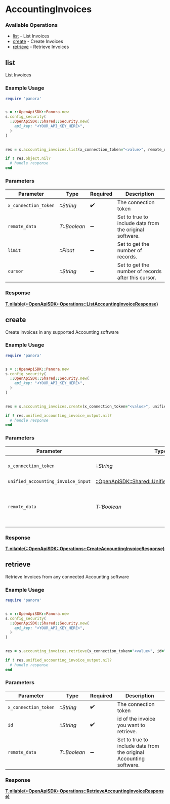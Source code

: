 # AccountingInvoices


### Available Operations

* [list](#list) - List  Invoices
* [create](#create) - Create Invoices
* [retrieve](#retrieve) - Retrieve Invoices

## list

List  Invoices

### Example Usage

```ruby
require 'panora'


s = ::OpenApiSDK::Panora.new
s.config_security(
  ::OpenApiSDK::Shared::Security.new(
    api_key: "<YOUR_API_KEY_HERE>",
  )
)

    
res = s.accounting_invoices.list(x_connection_token="<value>", remote_data=false, limit=7685.78, cursor="<value>")

if ! res.object.nil?
  # handle response
end

```

### Parameters

| Parameter                                               | Type                                                    | Required                                                | Description                                             |
| ------------------------------------------------------- | ------------------------------------------------------- | ------------------------------------------------------- | ------------------------------------------------------- |
| `x_connection_token`                                    | *::String*                                              | :heavy_check_mark:                                      | The connection token                                    |
| `remote_data`                                           | *T::Boolean*                                            | :heavy_minus_sign:                                      | Set to true to include data from the original software. |
| `limit`                                                 | *::Float*                                               | :heavy_minus_sign:                                      | Set to get the number of records.                       |
| `cursor`                                                | *::String*                                              | :heavy_minus_sign:                                      | Set to get the number of records after this cursor.     |


### Response

**[T.nilable(::OpenApiSDK::Operations::ListAccountingInvoiceResponse)](../../models/operations/listaccountinginvoiceresponse.md)**


## create

Create invoices in any supported Accounting software

### Example Usage

```ruby
require 'panora'


s = ::OpenApiSDK::Panora.new
s.config_security(
  ::OpenApiSDK::Shared::Security.new(
    api_key: "<YOUR_API_KEY_HERE>",
  )
)

    
res = s.accounting_invoices.create(x_connection_token="<value>", unified_accounting_invoice_input=::OpenApiSDK::Shared::UnifiedAccountingInvoiceInput.new(), remote_data=false)

if ! res.unified_accounting_invoice_output.nil?
  # handle response
end

```

### Parameters

| Parameter                                                                                                   | Type                                                                                                        | Required                                                                                                    | Description                                                                                                 |
| ----------------------------------------------------------------------------------------------------------- | ----------------------------------------------------------------------------------------------------------- | ----------------------------------------------------------------------------------------------------------- | ----------------------------------------------------------------------------------------------------------- |
| `x_connection_token`                                                                                        | *::String*                                                                                                  | :heavy_check_mark:                                                                                          | The connection token                                                                                        |
| `unified_accounting_invoice_input`                                                                          | [::OpenApiSDK::Shared::UnifiedAccountingInvoiceInput](../../models/shared/unifiedaccountinginvoiceinput.md) | :heavy_check_mark:                                                                                          | N/A                                                                                                         |
| `remote_data`                                                                                               | *T::Boolean*                                                                                                | :heavy_minus_sign:                                                                                          | Set to true to include data from the original Accounting software.                                          |


### Response

**[T.nilable(::OpenApiSDK::Operations::CreateAccountingInvoiceResponse)](../../models/operations/createaccountinginvoiceresponse.md)**


## retrieve

Retrieve Invoices from any connected Accounting software

### Example Usage

```ruby
require 'panora'


s = ::OpenApiSDK::Panora.new
s.config_security(
  ::OpenApiSDK::Shared::Security.new(
    api_key: "<YOUR_API_KEY_HERE>",
  )
)

    
res = s.accounting_invoices.retrieve(x_connection_token="<value>", id="<value>", remote_data=false)

if ! res.unified_accounting_invoice_output.nil?
  # handle response
end

```

### Parameters

| Parameter                                                          | Type                                                               | Required                                                           | Description                                                        |
| ------------------------------------------------------------------ | ------------------------------------------------------------------ | ------------------------------------------------------------------ | ------------------------------------------------------------------ |
| `x_connection_token`                                               | *::String*                                                         | :heavy_check_mark:                                                 | The connection token                                               |
| `id`                                                               | *::String*                                                         | :heavy_check_mark:                                                 | id of the invoice you want to retrieve.                            |
| `remote_data`                                                      | *T::Boolean*                                                       | :heavy_minus_sign:                                                 | Set to true to include data from the original Accounting software. |


### Response

**[T.nilable(::OpenApiSDK::Operations::RetrieveAccountingInvoiceResponse)](../../models/operations/retrieveaccountinginvoiceresponse.md)**

